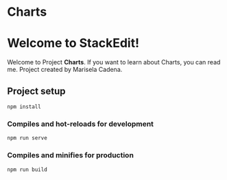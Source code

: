 # Charts

# Welcome to StackEdit!

Welcome to Project **Charts**. If you want to learn about Charts, you can read me. Project created by Marisela Cadena.

## Project setup
```
npm install
```

### Compiles and hot-reloads for development
```
npm run serve
```

### Compiles and minifies for production
```
npm run build
```
